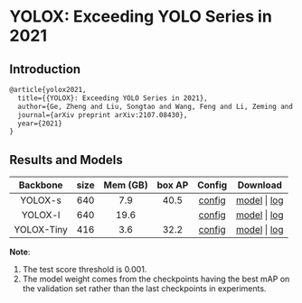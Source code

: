 # YOLOX: Exceeding YOLO Series in 2021

## Introduction

<!-- [ALGORITHM] -->

```latex
@article{yolox2021,
  title={{YOLOX}: Exceeding YOLO Series in 2021},
  author={Ge, Zheng and Liu, Songtao and Wang, Feng and Li, Zeming and Sun, Jian},
  journal={arXiv preprint arXiv:2107.08430},
  year={2021}
}
```

## Results and Models

| Backbone  | size   | Mem (GB) |   box AP | Config | Download |
|:---------:|:-------:|:-------:|:-------:|:--------:|:------:|
| YOLOX-s | 640 |   7.9      |   40.5  | [config](https://github.com/open-mmlab/mmdetection/tree/master/configs/yolox/yolox_s_8x8_300e_coco.py)       |[model](https://download.openmmlab.com/mmdetection/v2.0/yolox/yolox_s_8x8_300e_coco/yolox_s_8x8_300e_coco_20211110_150543-699b132f.pth) &#124; [log](https://download.openmmlab.com/mmdetection/v2.0/yolox/yolox_s_8x8_300e_coco/yolox_s_8x8_300e_coco_20211110_150543.log.json) |
| YOLOX-l | 640 |   19.6      |     | [config](https://github.com/open-mmlab/mmdetection/tree/master/configs/yolox/yolox_l_8x8_300e_coco.py)       |[model](https://download.openmmlab.com/mmdetection/v2.0/yolox/yolox_l_8x8_300e_coco/yolox_l_8x8_300e_coco_20211113_121356-5e33d212.pth) &#124; [log](https://download.openmmlab.com/mmdetection/v2.0/yolox/yolox_l_8x8_300e_coco/yolox_l_8x8_300e_coco_20211113_121356.log.json) |
| YOLOX-Tiny | 416 |   3.6      |   32.2  | [config](https://github.com/open-mmlab/mmdetection/tree/master/configs/yolox/yolox_tiny_8x8_300e_coco.py)       |[model](https://download.openmmlab.com/mmdetection/v2.0/yolox/yolox_tiny_8x8_300e_coco/yolox_tiny_8x8_300e_coco_20210806_234250-4ff3b67e.pth) &#124; [log](https://download.openmmlab.com/mmdetection/v2.0/yolox/yolox_tiny_8x8_300e_coco/yolox_tiny_8x8_300e_coco_20210806_234250.log.json) |


**Note**:

1. The test score threshold is 0.001.
2. The model weight comes from the checkpoints having the best mAP on the validation set rather than the last checkpoints in experiments.
